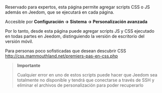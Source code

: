 Reservado para expertos, esta página permite agregar scripts CSS o JS
además en Jeedom, que se ejecutará en cada página.

Accesible por **Configuración → Sistema → Personalización avanzada**

Por lo tanto, desde esta página puede agregar scripts JS y CSS
ejecutado en todas partes en Jeedom, distinguiendo la versión de escritorio del
versión móvil.

Para personas poco sofisticadas que desean descubrir CSS
<http://css.mammouthland.net/premiers-pas-en-css.php>

> **Importante**
>
> Cualquier error en uno de estos scripts puede hacer que Jeedom sea totalmente
> no disponible y tendrá que conectarse a través de SSH y eliminar el
> archivos de personalización para poder recuperarlo
